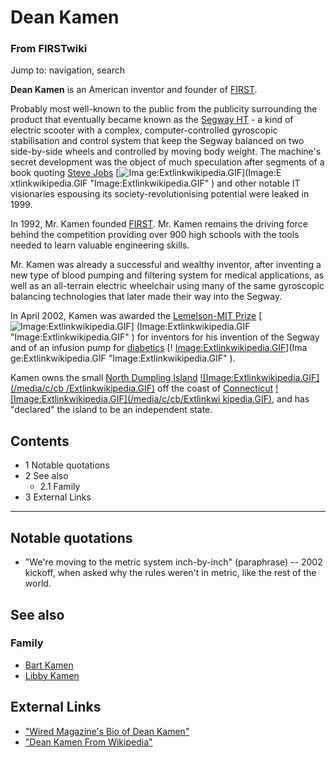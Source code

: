 

# Dean Kamen

### From FIRSTwiki

Jump to: navigation, search

**Dean Kamen** is an American inventor and founder of [FIRST](FIRST "FIRST" ). 

Probably most well-known to the public from the publicity surrounding the
product that eventually became known as the [Segway
HT](/index.php?title=Segway_HT&action=edit "Segway HT" ) \- a kind of electric
scooter with a complex, computer-controlled gyroscopic stabilisation and
control system that keep the Segway balanced on two side-by-side wheels and
controlled by moving body weight. The machine's secret development was the
object of much speculation after segments of a book quoting [Steve
Jobs](http://www.wikipedia.org/wiki/Steve_Jobs "wikipedia:Steve_Jobs" ) [![Ima
ge:Extlinkwikipedia.GIF](/media/c/cb/Extlinkwikipedia.GIF)](Image:E
xtlinkwikipedia.GIF "Image:Extlinkwikipedia.GIF" ) and other notable IT
visionaries espousing its society-revolutionising potential were leaked in
1999.

In 1992, Mr. Kamen founded [FIRST](FIRST "FIRST" ). Mr. Kamen
remains the driving force behind the competition providing over 900 high
schools with the tools needed to learn valuable engineering skills.

Mr. Kamen was already a successful and wealthy inventor, after inventing a new
type of blood pumping and filtering system for medical applications, as well
as an all-terrain electric wheelchair using many of the same gyroscopic
balancing technologies that later made their way into the Segway.

In April 2002, Kamen was awarded the [Lemelson-MIT
Prize](http://www.wikipedia.org/wiki/Lemelson-MIT_Prize "wikipedia:Lemelson-
MIT_Prize" ) [![Image:Extlinkwikipedia.GIF](/media/c/cb/Extlinkwikipedia.GIF)]
(Image:Extlinkwikipedia.GIF "Image:Extlinkwikipedia.GIF" ) for
inventors for his invention of the Segway and of an infusion pump for
[diabetics](http://www.wikipedia.org/wiki/diabetics "wikipedia:diabetics" ) [!
[Image:Extlinkwikipedia.GIF](/media/c/cb/Extlinkwikipedia.GIF)](Ima
ge:Extlinkwikipedia.GIF "Image:Extlinkwikipedia.GIF" ).

Kamen owns the small [North Dumpling
Island](http://www.wikipedia.org/wiki/North_Dumpling_Island
"wikipedia:North_Dumpling_Island" ) [![Image:Extlinkwikipedia.GIF](/media/c/cb
/Extlinkwikipedia.GIF)](Image:Extlinkwikipedia.GIF
"Image:Extlinkwikipedia.GIF" ) off the coast of
[Connecticut](http://www.wikipedia.org/wiki/Connecticut
"wikipedia:Connecticut" ) [![Image:Extlinkwikipedia.GIF](/media/c/cb/Extlinkwi
kipedia.GIF)](Image:Extlinkwikipedia.GIF
"Image:Extlinkwikipedia.GIF" ), and has "declared" the island to be an
independent state.

## Contents

  * 1 Notable quotations
  * 2 See also
    * 2.1 Family
  * 3 External Links  
---  
  

## Notable quotations

  * "We're moving to the metric system inch-by-inch" (paraphrase) -- 2002 kickoff, when asked why the rules weren't in metric, like the rest of the world. 


## See also


### Family

  * [Bart Kamen](Bart_Kamen "Bart Kamen" )
  * [Libby Kamen](Libby_Kamen "Libby Kamen" )


## External Links

  * ["Wired Magazine's Bio of Dean Kamen"](http://www.wired.com/wired/archive/8.09/kamen.html?pg=1&topic=&topic_set= "http://www.wired.com/wired/archive/8.09/kamen.html?pg=1&topic=&topic_set=" )
  * ["Dean Kamen From Wikipedia"](http://en.wikipedia.org/wiki/Dean_Kamen "http://en.wikipedia.org/wiki/Dean_Kamen" )

